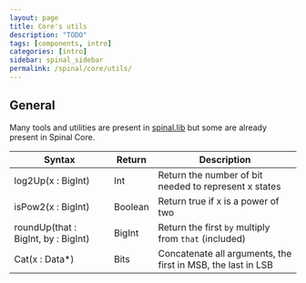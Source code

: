 ```yaml
---
layout: page
title: Core's utils
description: "TODO"
tags: [components, intro]
categories: [intro]
sidebar: spinal_sidebar
permalink: /spinal/core/utils/
---
```


## General
Many tools and utilities are present in [spinal.lib](/SpinalDoc/spinal/lib/utils/) but some are already present in Spinal Core.

| Syntax |  Return | Description|
| ------- | ---- | --- |
| log2Up(x : BigInt) | Int | Return the number of bit needed to represent x states |
| isPow2(x : BigInt) | Boolean | Return true if x is a power of two |
| roundUp(that : BigInt, by : BigInt) | BigInt | Return the first `by` multiply from `that` (included)  |
| Cat(x : Data*) | Bits | Concatenate all arguments, the first in MSB, the last in LSB |
